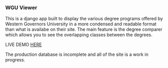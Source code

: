 ### WGU Viewer

This is a django app built to display the various degree programs offered by Western Governors University in a more condensed and readable format than what is availabe on their site.  The main feature is the degree comparer which allows you to see the overlapping classes between the degrees.


LIVE DEMO [HERE](wgu-viewer.herokuapp.com)

The production database is incomplete and all of the site is a work in progress.